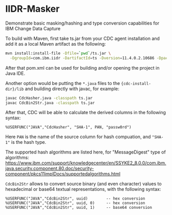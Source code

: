 # IIDR-Masker
Demonstrate basic masking/hashing and type conversion capabilities for IBM Change Data Capture

To build with Maven, first take ts.jar from your CDC agent installation
and add it as a local Maven artifact as the following:

```bash
mvn install:install-file -Dfile=`pwd`/ts.jar \
  -DgroupId=com.ibm.iidr -DartifactId=ts -Dversion=11.4.0.2.10686 -Dpackaging=jar
```

After that pom.xml can be used for building and/or opening the project in Java IDE.

Another option would be putting the `*.java` files to the `{cdc-install-dir}/lib`
and building directly with javac, for example:

```bash
javac CdcHasher.java -classpath ts.jar
javac CdcBin2Str.java -classpath ts.jar
```

After that, CDC will be able to calculate the derived columns in the following syntax:
```
%USERFUNC("JAVA","CdcHasher", "SHA-1", PAN, "passw0rd")
```

Here `PAN` is the name of the source column for hash compuation, and `"SHA-1"`
is the hash type.

The supported hash algorithms are listed here, for "MessageDigest" type of algorithms:
https://www.ibm.com/support/knowledgecenter/en/SSYKE2_8.0.0/com.ibm.java.security.component.80.doc/security-component/pkcs11implDocs/supportedalgorithms.html

`CdcBin2Str` allows to convert source binary (and even character) values
to hexadecimal or base64 textual representations, with the following syntax:

```
%USERFUNC("JAVA","CdcBin2Str", uuid)        -- hex conversion
%USERFUNC("JAVA","CdcBin2Str", uuid, 0)     -- hex conversion
%USERFUNC("JAVA","CdcBin2Str", uuid, 1)     -- base64 conversion
```
